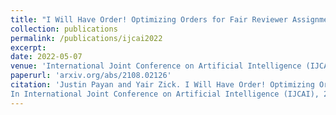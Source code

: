 ```yaml
---
title: "I Will Have Order! Optimizing Orders for Fair Reviewer Assignment"
collection: publications
permalink: /publications/ijcai2022
excerpt: 
date: 2022-05-07
venue: 'International Joint Conference on Artificial Intelligence (IJCAI)'
paperurl: 'arxiv.org/abs/2108.02126'
citation: 'Justin Payan and Yair Zick. I Will Have Order! Optimizing Orders for Fair Reviewer Assignment.
In International Joint Conference on Artificial Intelligence (IJCAI), 2022.'
---
```

